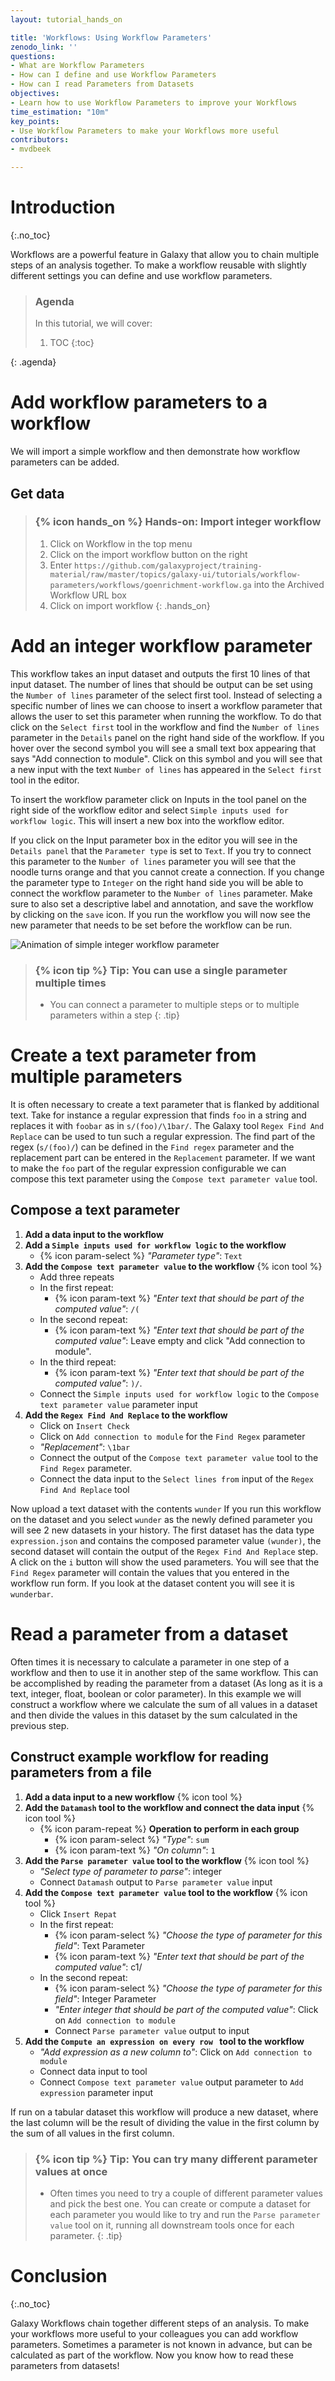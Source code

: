 ```yaml
---
layout: tutorial_hands_on

title: 'Workflows: Using Workflow Parameters'
zenodo_link: ''
questions:
- What are Workflow Parameters
- How can I define and use Workflow Parameters
- How can I read Parameters from Datasets
objectives:
- Learn how to use Workflow Parameters to improve your Workflows
time_estimation: "10m"
key_points:
- Use Workflow Parameters to make your Workflows more useful
contributors:
- mvdbeek

---
```



# Introduction
{:.no_toc}

Workflows are a powerful feature in Galaxy that allow you to chain multiple steps of an analysis together.
To make a workflow reusable with slightly different settings you can define and use workflow parameters.

> ### Agenda
>
> In this tutorial, we will cover:
>
> 1. TOC
> {:toc}
>
{: .agenda}

# Add workflow parameters to a workflow

We will import a simple workflow and then demonstrate how workflow parameters
can be added.

## Get data

> ### {% icon hands_on %} Hands-on: Import integer workflow
>
> 1. Click on Workflow in the top menu
> 2. Click on the import workflow button on the right
> 3. Enter `https://github.com/galaxyproject/training-material/raw/master/topics/galaxy-ui/tutorials/workflow-parameters/workflows/goenrichment-workflow.ga` into the Archived Workflow URL box
> 4. Click on import workflow
{: .hands_on}

# Add an integer workflow parameter

This workflow takes an input dataset and outputs the first 10 lines of that input dataset.
The number of lines that should be output can be set using the `Number of lines` parameter
of the select first tool.
Instead of selecting a specific number of lines we can choose to insert a workflow parameter
that allows the user to set this parameter when running the workflow.
To do that click on the `Select first` tool in the workflow and find the `Number of lines`
parameter in the `Details` panel on the right hand side of the workflow.
If you hover over the second symbol you will see a small text box appearing that says
"Add connection to module". Click on this symbol and you will see that a new input with the text `Number of lines` has
appeared in the `Select first` tool in the editor.

To insert the workflow parameter click on Inputs in the tool panel on the right side of the workflow editor
and select `Simple inputs used for workflow logic`. This will insert a new box into the workflow editor.

If you click on the Input parameter box in the editor you will see in the `Details panel` that the `Parameter type`
is set to `Text`. If you try to connect this parameter to the `Number of lines` parameter you will see that
the noodle turns orange and that you cannot create a connection. If you change the parameter type to
`Integer` on the right hand side you will be able to connect the workflow parameter to the `Number of lines` parameter.
Make sure to also set a descriptive label and annotation, and save the workflow by clicking on the `save` icon.
If you run the workflow you will now see the new parameter that needs to be set before the workflow can be run.


![Animation of simple integer workflow parameter](../../images/workflow_integer_param.gif "Integer workflow parameter")

> ### {% icon tip %} Tip: You can use a single parameter multiple times
> 
> * You can connect a parameter to multiple steps or to multiple parameters within a step
{: .tip}

# Create a text parameter from multiple parameters

It is often necessary to create a text parameter that is flanked by additional text.
Take for instance a regular expression that finds `foo` in a string and replaces it
with `foobar` as in `s/(foo)/\1bar/`.
The Galaxy tool ``Regex Find And Replace`` can be used to tun such a regular expression. The find part of the regex (`s/(foo)/`) can be defined in the `Find regex` parameter and the replacement part can be entered in the `Replacement` parameter.
If we want to make the `foo` part of the regular expression configurable we can
compose this text parameter using the `Compose text parameter value` tool.

## Compose a text parameter
1. **Add a data input to the workflow**
2. **Add a `Simple inputs used for workflow logic` to the workflow**
   - {% icon param-select %} *"Parameter type"*: `Text`
3. **Add the `Compose text parameter value` to the workflow** {% icon tool %}
    - Add three repeats
    - In the first repeat:
      - {% icon param-text %} *"Enter text that should be part of the computed value"*: `/(`
    - In the second repeat:
      - {% icon param-text %} *"Enter text that should be part of the computed value"*: Leave empty and click "Add connection to module".
    - In the third repeat:
      - {% icon param-text %} *"Enter text that should be part of the computed value"*: `)/`.
    - Connect the `Simple inputs used for workflow logic` to the `Compose text parameter value` parameter input
4. **Add the `Regex Find And Replace` to the workflow**
    - Click on `Insert Check`
    - Click on `Add connection to module` for the `Find Regex` parameter
    - *"Replacement"*: `\1bar`
    - Connect the output of the  `Compose text parameter value` tool to the `Find Regex` parameter.
    - Connect the data input to the `Select lines from` input of the `Regex Find And Replace` tool

Now upload a text dataset with the contents `wunder`
If you run this workflow on the dataset and you select `wunder` as the newly defined parameter  you will see 2 new datasets in your history. The first dataset has the data type ``expression.json`` and contains the composed parameter value `(wunder)`, the second dataset will contain the output of the `Regex Find And Replace` step. A click on the `i` button will show the used parameters. You will see that the `Find Regex` parameter will contain the values that you entered in the workflow run form. If you look at the dataset content you will see it is `wunderbar`.

# Read a parameter from a dataset

Often times it is necessary to calculate a parameter in one step of a workflow and then to use it in another step of the same workflow. This can be accomplished by reading the parameter from a dataset (As long as it is a text, integer, float, boolean or color parameter).
In this example we will construct a workflow where we calculate the sum of all values in a dataset and then divide the values in this dataset by the sum calculated in the previous step.

## Construct example workflow for reading parameters from a file

1. **Add a data input to a new workflow** {% icon tool %}
2. **Add the `Datamash` tool to the workflow and connect the data input** {% icon tool %}
    - {% icon param-repeat %} **Operation to perform in each group**
      - {% icon param-select %} *"Type"*: `sum`
      - {% icon param-text %} *"On column"*: `1`
3. **Add the `Parse parameter value` tool to the workflow** {% icon tool %}
    - *"Select type of parameter to parse"*: integer
    - Connect `Datamash` output to `Parse parameter value` input
4.  **Add the `Compose text parameter value` tool to the workflow** {% icon tool %}
    - Click `Insert Repat`
    - In the first repeat:
      - {% icon param-select %} *"Choose the type of parameter for this field"*: Text Parameter
      - {% icon param-text %} *"Enter text that should be part of the computed value"*: c1/
    - In the second repeat:
      - {% icon param-select %} *"Choose the type of parameter for this field"*: Integer Parameter
      - *"Enter integer that should be part of the computed value"*: Click on `Add connection to module`
      - Connect `Parse parameter value` output to input
5. **Add the `Compute an expression on every row ` tool to the workflow**
    - *"Add expression as a new column to"*: Click on `Add connection to module`
    - Connect data input to tool
    - Connect `Compose text parameter value` output parameter to `Add expression` parameter input

If run on a tabular dataset this workflow will produce a new dataset, where the last column
will be the result of dividing the value in the first column by the sum of all values in the
first column.

> ### {% icon tip %} Tip: You can try many different parameter values at once
>
> * Often times you need to try a couple of different parameter values and pick the best one.
>   You can create or compute a dataset for each parameter you would like to try and run the
>   `Parse parameter value` tool on it, running all downstream tools once for each parameter.
{: .tip}

# Conclusion
{:.no_toc}

Galaxy Workflows chain together different steps of an analysis. To make your workflows
more useful to your colleagues you can add workflow parameters. Sometimes a parameter is not
known in advance, but can be calculated as part of the workflow. Now you know how to read these
parameters from datasets!
